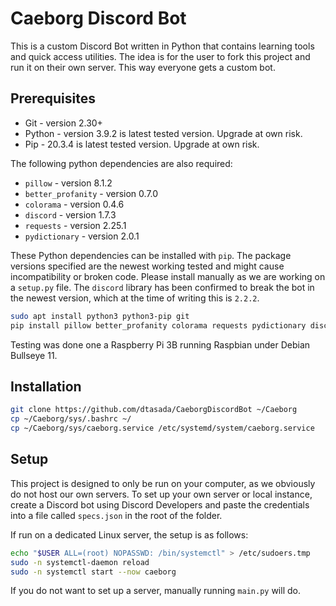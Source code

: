 # Caeborg Discord Bot

This is a custom Discord Bot written in Python that contains learning tools and quick access utilities. The idea is for the user to fork this project and run it on their own server. This way everyone gets a custom bot.

## Prerequisites
* Git - version 2.30+
* Python - version 3.9.2 is latest tested version. Upgrade at own risk.
* Pip - 20.3.4 is latest tested version. Upgrade at own risk.  

The following python dependencies are also required:  

* `pillow` - version 8.1.2  
* `better_profanity` - version 0.7.0  
* `colorama` - version 0.4.6  
* `discord` - version 1.7.3  
* `requests` - version 2.25.1  
* `pydictionary` - version 2.0.1  

These Python dependencies can be installed with `pip`. The package versions specified are the newest working tested and might cause incompatibility or broken code. Please install manually as we are working on a `setup.py` file. The `discord` library has been confirmed to break the bot in the newest version, which at the time of writing this is `2.2.2`.
``` sh
sudo apt install python3 python3-pip git
pip install pillow better_profanity colorama requests pydictionary discord==1.7.3
```
Testing was done one a Raspberry Pi 3B running Raspbian under Debian Bullseye 11.

## Installation

``` sh 
git clone https://github.com/dtasada/CaeborgDiscordBot ~/Caeborg
cp ~/Caeborg/sys/.bashrc ~/
cp ~/Caeborg/sys/caeborg.service /etc/systemd/system/caeborg.service
```

## Setup
This project is designed to only be run on your computer, as we obviously do not host our own servers. To set up your own server or local instance, create a Discord bot using Discord Developers and paste the credentials into a file called `specs.json` in the root of the folder.  

If run on a dedicated Linux server, the setup is as follows:
``` sh
echo "$USER ALL=(root) NOPASSWD: /bin/systemctl" > /etc/sudoers.tmp
sudo -n systemctl-daemon reload
sudo -n systemctl start --now caeborg
```
If you do not want to set up a server, manually running `main.py` will do.


